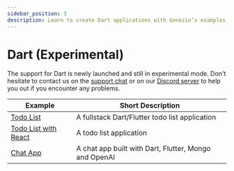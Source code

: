 ```yaml
---
sidebar_position: 3
description: Learn to create Dart applications with Genezio’s examples, including todo lists, chat apps, and framework integrations
---
```


# Dart (Experimental)

<head>
  <title>Dart (Experimental)</title>
</head>

The support for Dart is newly launched and still in experimental mode.
Don't hesitate to contact us on the [support chat](https://app.genez.io) or on our [Discord server](https://discord.com/invite/uc9H5YKjXv) to help you out if you encounter any problems.

| Example                                         | Short Description                                     |
| ----------------------------------------------- | ----------------------------------------------------- |
| [Todo List](todo-list)                     | A fullstack Dart/Flutter todo list application        |
| [Todo List with React](todo-list-react)    | A todo list application                               |
| [Chat App](chatbot-openai)                 | A chat app built with Dart, Flutter, Mongo and OpenAI |
